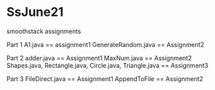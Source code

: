 # SsJune21
smoothstack assignments

Part 1
A1.java == assignment1
GenerateRandom.java == Assignment2


Part 2
adder.java == Assignment1
MaxNum.java == Assignment2
Shapes.java, Rectangle.java, Circle.java, Triangle.java == Assignment3


Part 3
FileDirect.java == Assignment1
AppendToFile == Assignment2
